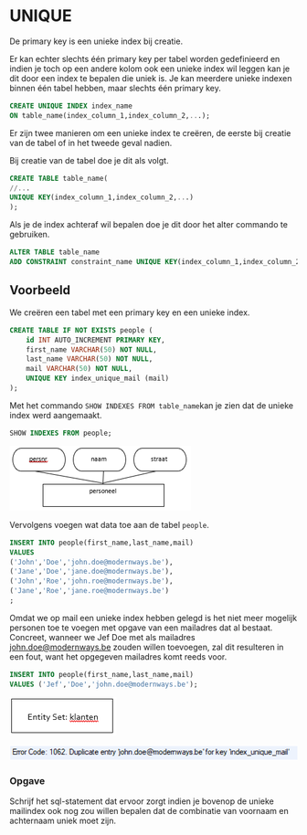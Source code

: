 # UNIQUE

De primary key is een unieke index bij creatie.

Er kan echter slechts één primary key per tabel worden gedefinieerd en indien je toch op een andere kolom ook een unieke index wil leggen kan je dit door een index te bepalen die uniek is. Je kan meerdere unieke indexen binnen één tabel hebben, maar slechts één primary key.

```sql
CREATE UNIQUE INDEX index_name
ON table_name(index_column_1,index_column_2,...);
```

Er zijn twee manieren om een unieke index te creëren, de eerste bij creatie van de tabel of in het tweede geval nadien.

Bij creatie van de tabel doe je dit als volgt.

```sql
CREATE TABLE table_name(
//...
UNIQUE KEY(index_column_1,index_column_2,...) 
);
```

Als je de index achteraf wil bepalen doe je dit door het alter commando te gebruiken.

```sql
ALTER TABLE table_name
ADD CONSTRAINT constraint_name UNIQUE KEY(index_column_1,index_column_2,...);
```

## Voorbeeld

We creëren een tabel met een primary key en een unieke index.

```sql
CREATE TABLE IF NOT EXISTS people (
    id INT AUTO_INCREMENT PRIMARY KEY,
    first_name VARCHAR(50) NOT NULL,
    last_name VARCHAR(50) NOT NULL,
    mail VARCHAR(50) NOT NULL,
    UNIQUE KEY index_unique_mail (mail)
);
```

Met het commando `SHOW INDEXES FROM table_name`kan je zien dat de unieke index werd aangemaakt.

```sql
SHOW INDEXES FROM people;
```

![](../../.gitbook/assets/image%20%2845%29.png)

Vervolgens voegen wat data toe aan de tabel `people`.

```sql
INSERT INTO people(first_name,last_name,mail)
VALUES
('John','Doe','john.doe@modernways.be'),
('Jane','Doe','jane.doe@modernways.be'),
('John','Roe','john.roe@modernways.be'),
('Jane','Roe','jane.roe@modernways.be')
;
```

Omdat we op mail een unieke index hebben gelegd is het niet meer mogelijk personen toe te voegen met opgave van een mailadres dat al bestaat. Concreet, wanneer we Jef Doe met als mailadres john.doe@modernways.be zouden willen toevoegen, zal dit resulteren in een fout, want het opgegeven mailadres komt reeds voor.

```sql
INSERT INTO people(first_name,last_name,mail)
VALUES ('Jef','Doe','john.doe@modernways.be');
```

![](../../.gitbook/assets/image%20%2827%29.png)

![](../../.gitbook/assets/image%20%2865%29.png)

### Opgave

Schrijf het sql-statement dat ervoor zorgt indien je bovenop de unieke mailindex ook nog zou willen bepalen dat de combinatie van voornaam en achternaam uniek moet zijn.

